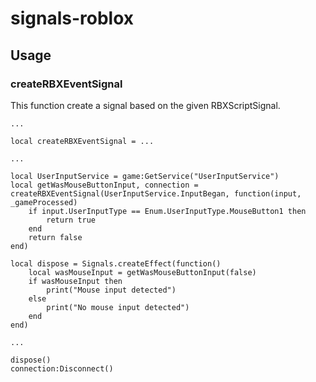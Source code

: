 # signals-roblox

## Usage

### createRBXEventSignal
This function create a signal based on the given RBXScriptSignal.
```luau
...

local createRBXEventSignal = ...

...

local UserInputService = game:GetService("UserInputService")
local getWasMouseButtonInput, connection = createRBXEventSignal(UserInputService.InputBegan, function(input, _gameProcessed)
	if input.UserInputType == Enum.UserInputType.MouseButton1 then
		return true
	end
	return false
end)

local dispose = Signals.createEffect(function()
	local wasMouseInput = getWasMouseButtonInput(false)
	if wasMouseInput then
		print("Mouse input detected")
	else
		print("No mouse input detected")
	end
end)

...

dispose()
connection:Disconnect()
```

